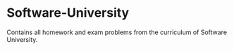 # Software-University

Contains all homework and exam problems from the curriculum of Software University.
